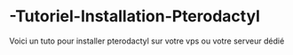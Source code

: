 # -Tutoriel-Installation-Pterodactyl
Voici un tuto pour installer pterodactyl sur votre vps ou votre serveur dédié

